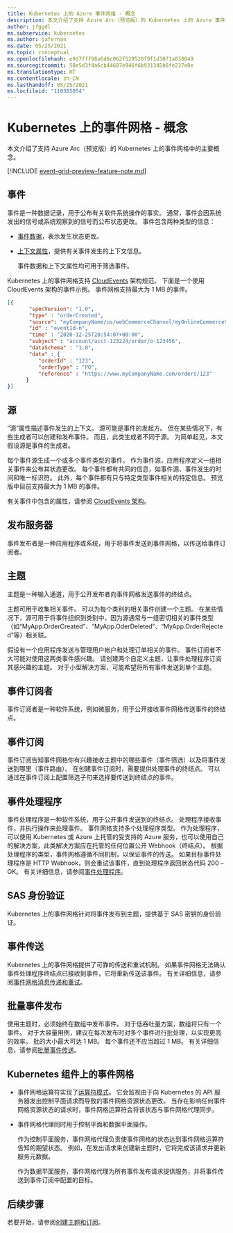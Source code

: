 ```yaml
---
title: Kubernetes 上的 Azure 事件网格 - 概念
description: 本文介绍了支持 Azure Arc（预览版）的 Kubernetes 上的 Azure 事件网格的核心概念
author: jfggdl
ms.subservice: kubernetes
ms.author: jafernan
ms.date: 05/25/2021
ms.topic: conceptual
ms.openlocfilehash: e9d7fff98a6d6c062f529528f9f1d3071a038049
ms.sourcegitcommit: 58e5d3f4a6cb44607e946f6b931345b6fe237e0e
ms.translationtype: HT
ms.contentlocale: zh-CN
ms.lasthandoff: 05/25/2021
ms.locfileid: "110385054"
---
```

# <a name="event-grid-on-kubernetes---concepts"></a>Kubernetes 上的事件网格 - 概念
本文介绍了支持 Azure Arc（预览版）的 Kubernetes 上的事件网格中的主要概念。

[!INCLUDE [event-grid-preview-feature-note.md](../../../includes/event-grid-preview-feature-note.md)]

## <a name="events"></a>事件
事件是一种数据记录，用于公布有关软件系统操作的事实。 通常，事件会因系统发出的信号或系统观察到的信号而公布状态更改。 事件包含两种类型的信息： 

- [事件数据](https://github.com/cloudevents/spec/blob/master/spec.md#event-data)，表示发生状态更改。 
- [上下文属性](https://github.com/cloudevents/spec/blob/master/spec.md#context-attributes)，提供有关事件发生的上下文信息。     

    事件数据和上下文属性均可用于筛选事件。 

Kubernetes 上的事件网格支持 [CloudEvents](https://github.com/cloudevents/spec/tree/master) 架构规范。 下面是一个使用 CloudEvents 架构的事件示例。 事件网格支持最大为 1 MB 的事件。

```json
[{
       "specVersion": "1.0",
       "type" : "orderCreated",
       "source": "myCompanyName/us/webCommerceChannel/myOnlineCommerceSiteBrandName",
       "id" : "eventId-n",
       "time" : "2020-12-25T20:54:07+00:00",
       "subject" : "account/acct-123224/order/o-123456",
       "dataSchema" : "1.0",
       "data" : {
          "orderId" : "123",
          "orderType" : "PO",
          "reference" : "https://www.myCompanyName.com/orders/123"
      }
}]
```

## <a name="source"></a>源
“源”属性描述事件发生的上下文。 源可能是事件的发起方。 但在某些情况下，有些生成者可以创建和发布事件。 而且，此类生成者不同于源。 为简单起见，本文假设源是事件的生成者。 

每个事件源生成一个或多个事件类型的事件。 作为事件源，应用程序定义一组相关事件来公布其状态更改。 每个事件都有共同的信息，如事件源、事件发生的时间和唯一标识符。 此外，每个事件都有只与特定类型事件相关的特定信息。 预览版中目前支持最大为 1 MB 的事件。

有关事件中包含的属性，请参阅 [CloudEvents 架构](event-schemas.md#cloudevent-schema)。

## <a name="publishers"></a>发布服务器
事件发布者是一种应用程序或系统，用于将事件发送到事件网格，以传送给事件订阅者。

## <a name="topics"></a>主题
主题是一种输入通道，用于公开发布者向事件网格发送事件的终结点。

主题可用于收集相关事件。 可以为每个类别的相关事件创建一个主题。 在某些情况下，源可用于将事件组织到类别中，因为源通常与一组密切相关的事件类型（如“MyApp.OrderCreated”、“MyApp.OderDeleted”、“MyApp.OrderRejected”等）相关联。 

假设有一个应用程序发送与管理用户帐户和处理订单相关的事件。 事件订阅者不大可能对使用这两类事件感兴趣。 请创建两个自定义主题，让事件处理程序订阅其感兴趣的主题。 对于小型解决方案，可能希望将所有事件发送到单个主题。 

## <a name="event-subscribers"></a>事件订阅者
事件订阅者是一种软件系统，例如微服务，用于公开接收事件网格传送事件的终结点。 

## <a name="event-subscriptions"></a>事件订阅
事件订阅告知事件网格你有兴趣接收主题中的哪些事件（事件筛选）以及将事件发送到哪里（事件路由）。 在创建事件订阅时，需要提供处理事件的终结点。 可以通过在事件订阅上配置筛选子句来选择要传送到终结点的事件。 

## <a name="event-handlers"></a>事件处理程序
事件处理程序是一种软件系统，用于公开事件发送到的终结点。 处理程序接收事件，并执行操作来处理事件。 事件网格支持多个处理程序类型。 作为处理程序，可以使用 Kubernetes 或 Azure 上托管的受支持的 Azure 服务，也可以使用自己的解决方案，此类解决方案应在托管的任何位置公开 Webhook（终结点）。 根据处理程序的类型，事件网格遵循不同机制，以保证事件的传送。 如果目标事件处理程序是 HTTP Webhook，则会重试该事件，直到处理程序返回状态代码 200 – OK。 有关详细信息，请参阅[事件处理程序](event-handlers.md)。

## <a name="sas-authentication"></a>SAS 身份验证
Kubernetes 上的事件网格针对将事件发布到主题，提供基于 SAS 密钥的身份验证。

## <a name="event-delivery"></a>事件传送
Kubernetes 上的事件网格提供了可靠的传送和重试机制。 如果事件网格无法确认事件处理程序终结点已接收到事件，它将重新传送该事件。 有关详细信息，请参阅[事件网格消息传递和重试](delivery-retry.md)。

## <a name="batch-event-publishing"></a>批量事件发布
使用主题时，必须始终在数组中发布事件。 对于低吞吐量方案，数组将只有一个事件。 对于大容量用例，建议在每次发布时对多个事件进行批处理，以实现更高的效率。 批的大小最大可达 1 MB。 每个事件还不应当超过 1 MB。 有关详细信息，请参阅[批量事件传送](batch-event-delivery.md)。

## <a name="event-grid-on-kubernetes-components"></a>Kubernetes 组件上的事件网格

- 事件网格运算符实现了[运算符模式](https://kubernetes.io/docs/concepts/extend-kubernetes/operator/)。 它会监视由于向 Kubernetes 的 API 服务器发出控制平面请求而导致的事件网格资源状态更改。 当存在影响任何事件网格资源状态的请求时，事件网格运算符会将该状态与事件网格代理同步。
- 事件网格代理同时用于控制平面和数据平面操作。

   作为控制平面服务，事件网格代理负责使事件网格的状态达到事件网格运算符告知的期望状态。 例如，在发出请求来创建新主题时，它将完成该请求并更新服务元数据。

   作为数据平面服务，事件网格代理为所有事件发布请求提供服务，并将事件传送到事件订阅中配置的目标。

## <a name="next-steps"></a>后续步骤
若要开始，请参阅[创建主题和订阅](create-topic-subscription.md)。